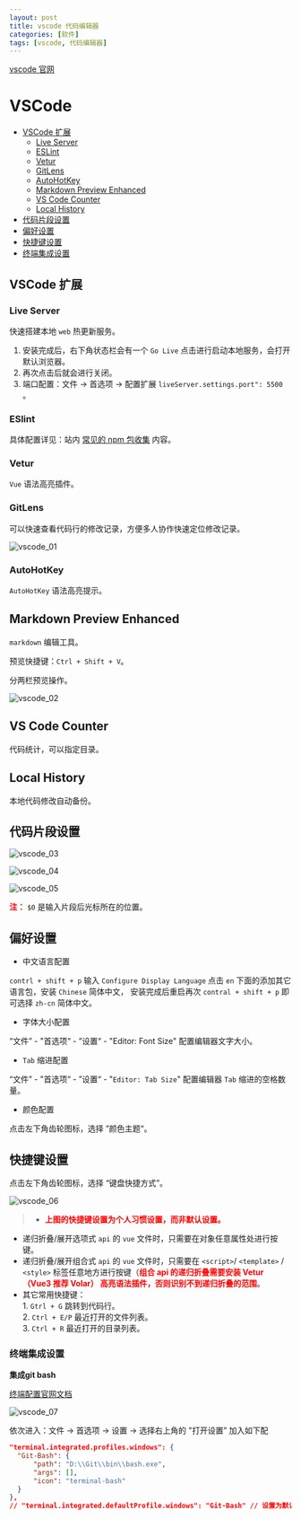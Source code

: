 ```yaml
---
layout: post
title: vscode 代码编辑器
categories: [软件]
tags: [vscode, 代码编辑器]
---
```


[vscode 官网](https://code.visualstudio.com/) 

# VSCode

+ [VSCode 扩展](#vscode-扩展)
    + [Live Server](#live-server)
    + [ESLint](#eslint)
    + [Vetur](#vetur)
    + [GitLens](#gitlens)
    + [AutoHotKey](#autohotkey)
    + [Markdown Preview Enhanced](#markdown-preview-enhanced)
    + [VS Code Counter](#vs-code-counter)
    + [Local History](#local-history)
+ [代码片段设置](#代码片段设置)
+ [偏好设置](#偏好设置)
+ [快捷键设置](#快捷键设置)
+ [终端集成设置](#终端集成设置)




## VSCode 扩展
### Live Server
快速搭建本地 ``web`` 热更新服务。

1. 安装完成后，右下角状态栏会有一个 ``Go Live`` 点击进行启动本地服务，会打开默认浏览器。
2. 再次点击后就会进行关闭。
3. 端口配置：文件 -> 首选项 -> 配置扩展 ``liveServer.settings.port": 5500`` 。



### ESlint
具体配置详见：站内 [常见的 npm 包收集](/软件/2024/09/22/npm_collection.html) 内容。




### Vetur
``Vue`` 语法高亮插件。





### GitLens
可以快速查看代码行的修改记录，方便多人协作快速定位修改记录。

![vscode_01](/static/img/software/vscode/vscode_01.jpg)




### AutoHotKey
``AutoHotKey`` 语法高亮提示。





## Markdown Preview Enhanced
``markdown``  编辑工具。

预览快捷键：`Ctrl + Shift + V`。

分两栏预览操作。

![vscode_02](/static/img/software/vscode/vscode_02.jpg)





## VS Code Counter
代码统计，可以指定目录。




## Local History
本地代码修改自动备份。




## 代码片段设置
![vscode_03](/static/img/software/vscode/vscode_03.jpg)

![vscode_04](/static/img/software/vscode/vscode_04.jpg)

![vscode_05](/static/img/software/vscode/vscode_05.jpg)

**<font color=red>注：</font>** ``$0`` 是输入片段后光标所在的位置。





## 偏好设置
+ 中文语言配置

``contrl + shift + p`` 输入 ``Configure Display Language`` 点击 ``en`` 下面的添加其它语言包，安装 ``Chinese`` 简体中文， 安装完成后重启再次 ``contral + shift + p`` 即可选择 ``zh-cn`` 简体中文。

+ 字体大小配置

“文件” - "首选项“ - ”设置“ - "Editor: Font Size" 配置编辑器文字大小。

+ ``Tab`` 缩进配置

“文件” - "首选项“ - ”设置“ - "``Editor: Tab Size``" 配置编辑器 ``Tab`` 缩进的空格数量。

+ 颜色配置

点击左下角齿轮图标，选择 ”颜色主题“。




## 快捷键设置
点击左下角齿轮图标，选择 “键盘快捷方式”。

![vscode_06](/static/img/software/vscode/vscode_06.jpg)


> + **<font color=red>上图的快捷键设置为个人习惯设置，而非默认设置。</font>**
+ 递归折叠/展开选项式 ``api`` 的 ``vue`` 文件时，只需要在对象任意属性处进行按键。
+ 递归折叠/展开组合式 ``api`` 的 ``vue`` 文件时，只需要在  ``<script>``/ ``<template>`` /  ``<style>``  标签任意地方进行按键（**<font color=red>组合 api 的递归折叠需要安装 Vetur（Vue3 推荐 Volar） 高亮语法插件，否则识别不到递归折叠的范围</font>**。
+ 其它常用快捷键：<br />1. ``Gtrl + G`` 跳转到代码行。<br />2. ``Ctrl + E/P`` 最近打开的文件列表。<br />3. ``Ctrl + R`` 最近打开的目录列表。




### 终端集成设置
**集成git bash**

[终端配置官网文档](https://code.visualstudio.com/docs/terminal/basics#_configuration)

![vscode_07](/static/img/software/vscode/vscode_07.gif)

依次进入：文件 -> 首选项 -> 设置 -> 选择右上角的 "打开设置” 加入如下配
```json
"terminal.integrated.profiles.windows": {
  "Git-Bash": {
      "path": "D:\\Git\\bin\\bash.exe",
      "args": [],
      "icon": "terminal-bash"
  }
},
// "terminal.integrated.defaultProfile.windows": "Git-Bash" // 设置为默认值（不建议）
```
